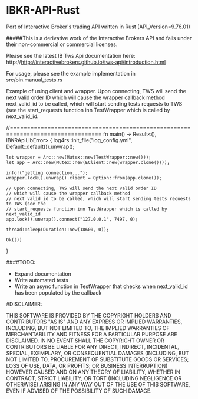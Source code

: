 # IBKR-API-Rust
Port of Interactive Broker's trading API written in Rust (API_Version=9.76.01)

#####This is a derivative work of the Interactive Brokers API and falls under their non-commercial or commercial licenses.

Please see the latest IB Tws Api documentation here: http://http://interactivebrokers.github.io/tws-api/introduction.html

For usage, please see the example implementation in src/bin.manual_tests.rs

Example of using client and wrapper.
Upon connecting, TWS will send the next valid order ID which will cause the wrapper callback method
next_valid_id to be called, which will start sending tests requests to TWS (see the
start_requests function inn TestWrapper which is called by next_valid_id.

//=================================================================================
fn main() -> Result<(), IBKRApiLibError> {
    log4rs::init_file("log_config.yml", Default::default()).unwrap();

    let wrapper = Arc::new(Mutex::new(TestWrapper::new()));
    let app = Arc::new(Mutex::new(EClient::new(wrapper.clone())));

    info!("getting connection...");
    wrapper.lock().unwrap().client = Option::from(app.clone());

    // Upon connecting, TWS will send the next valid order ID 
    // which will cause the wrapper callback method
    // next_valid_id to be called, which will start sending tests requests to TWS (see the
    // start_requests function inn TestWrapper which is called by next_valid_id
    app.lock().unwrap().connect("127.0.0.1", 7497, 0);

    thread::sleep(Duration::new(18600, 0));

    Ok(())
}


####TODO:
* Expand documentation
* Write automated tests
* Write an async function in TestWrapper that checks when next_valid_id has been populated by the callback

#DISCLAIMER:

THIS SOFTWARE IS PROVIDED BY THE COPYRIGHT HOLDERS AND CONTRIBUTORS "AS IS" AND ANY EXPRESS OR IMPLIED WARRANTIES, INCLUDING, BUT NOT LIMITED TO, THE IMPLIED WARRANTIES OF MERCHANTABILITY AND FITNESS FOR A PARTICULAR PURPOSE ARE DISCLAIMED. IN NO EVENT SHALL THE COPYRIGHT OWNER OR CONTRIBUTORS BE LIABLE FOR ANY DIRECT, INDIRECT, INCIDENTAL, SPECIAL, EXEMPLARY, OR CONSEQUENTIAL DAMAGES (INCLUDING, BUT NOT LIMITED TO, PROCUREMENT OF SUBSTITUTE GOODS OR SERVICES; LOSS OF USE, DATA, OR PROFITS; OR BUSINESS INTERRUPTION) HOWEVER CAUSED AND ON ANY THEORY OF LIABILITY, WHETHER IN CONTRACT, STRICT LIABILITY, OR TORT (INCLUDING NEGLIGENCE OR OTHERWISE) ARISING IN ANY WAY OUT OF THE USE OF THIS SOFTWARE, EVEN IF ADVISED OF THE POSSIBILITY OF SUCH DAMAGE.
